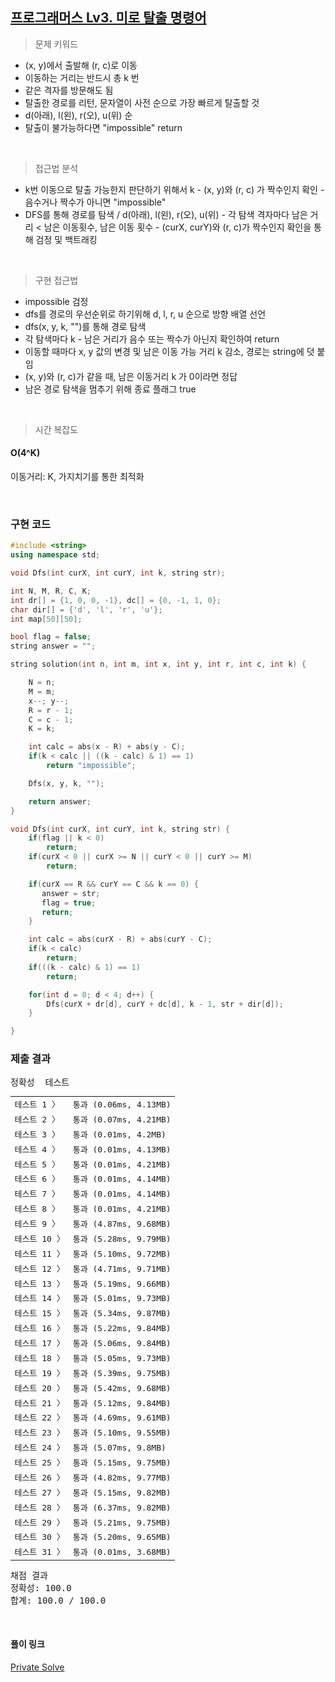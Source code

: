 ## [프로그래머스 Lv3. 미로 탈출 명령어](https://school.programmers.co.kr/learn/courses/30/lessons/150365)

> 문제 키워드

-   (x, y)에서 출발해 (r, c)로 이동
-   이동하는 거리는 반드시 총 k 번
-   같은 격자를 방문해도 됨
-   탈출한 경로를 리턴, 문자열이 사전 순으로 가장 빠르게 탈출할 것
-   d(아래), l(왼), r(오), u(위) 순
-   탈출이 불가능하다면 "impossible" return

<br/>

> 접근법 분석

-   k번 이동으로 탈출 가능한지 판단하기 위해서 k - (x, y)와 (r, c) 가 짝수인지 확인 - 음수거나 짝수가 아니면 "impossible"
-   DFS를 통해 경로를 탐색 / d(아래), l(왼), r(오), u(위) - 각 탐색 격자마다 남은 거리 < 남은 이동횟수, 남은 이동 횟수 - (curX, curY)와 (r, c)가 짝수인지 확인을 통해 검정 및 백트래킹

<br/>

> 구현 접근법

-   impossible 검정
-   dfs를 경로의 우선순위로 하기위해 d, l, r, u 순으로 방향 배열 선언
-   dfs(x, y, k, "")를 통해 경로 탐색
-   각 탐색마다 k - 남은 거리가 음수 또는 짝수가 아닌지 확인하여 return
-   이동할 때마다 x, y 값의 변경 및 남은 이동 가능 거리 k 감소, 경로는 string에 덧 붙임
-   (x, y)와 (r, c)가 같을 때, 남은 이동거리 k 가 0이라면 정답
-   남은 경로 탐색을 멈추기 위해 종료 플래그 true

<br/>

> 시간 복잡도

#### O(4^K)

이동거리: K, 가지치기를 통한 최적화

<br/>

### 구현 코드

```cpp
#include <string>
using namespace std;

void Dfs(int curX, int curY, int k, string str);

int N, M, R, C, K;
int dr[] = {1, 0, 0, -1}, dc[] = {0, -1, 1, 0};
char dir[] = {'d', 'l', 'r', 'u'};
int map[50][50];

bool flag = false;
string answer = "";

string solution(int n, int m, int x, int y, int r, int c, int k) {

    N = n;
    M = m;
    x--; y--;
    R = r - 1;
    C = c - 1;
    K = k;

    int calc = abs(x - R) + abs(y - C);
    if(k < calc || ((k - calc) & 1) == 1)
        return "impossible";

    Dfs(x, y, k, "");

    return answer;
}

void Dfs(int curX, int curY, int k, string str) {
    if(flag || k < 0)
        return;
    if(curX < 0 || curX >= N || curY < 0 || curY >= M)
        return;

    if(curX == R && curY == C && k == 0) {
       answer = str;
       flag = true;
       return;
    }

    int calc = abs(curX - R) + abs(curY - C);
    if(k < calc)
        return;
    if(((k - calc) & 1) == 1)
        return;

    for(int d = 0; d < 4; d++) {
        Dfs(curX + dr[d], curY + dc[d], k - 1, str + dir[d]);
    }

}

```

### 제출 결과

<pre class="console-content"><div class="console-message">정확성  테스트</div><table class="console-test-group" data-category="correctness"><tbody><tr data-testcase-id="150047"><td valign="top" class="td-label">테스트 1 <span>〉</span></td><td class="result passed">통과 (0.06ms, 4.13MB)</td></tr><tr data-testcase-id="150048"><td valign="top" class="td-label">테스트 2 <span>〉</span></td><td class="result passed">통과 (0.07ms, 4.21MB)</td></tr><tr data-testcase-id="150049"><td valign="top" class="td-label">테스트 3 <span>〉</span></td><td class="result passed">통과 (0.01ms, 4.2MB)</td></tr><tr data-testcase-id="150050"><td valign="top" class="td-label">테스트 4 <span>〉</span></td><td class="result passed">통과 (0.01ms, 4.13MB)</td></tr><tr data-testcase-id="150051"><td valign="top" class="td-label">테스트 5 <span>〉</span></td><td class="result passed">통과 (0.01ms, 4.21MB)</td></tr><tr data-testcase-id="150052"><td valign="top" class="td-label">테스트 6 <span>〉</span></td><td class="result passed">통과 (0.01ms, 4.14MB)</td></tr><tr data-testcase-id="150053"><td valign="top" class="td-label">테스트 7 <span>〉</span></td><td class="result passed">통과 (0.01ms, 4.14MB)</td></tr><tr data-testcase-id="150054"><td valign="top" class="td-label">테스트 8 <span>〉</span></td><td class="result passed">통과 (0.01ms, 4.21MB)</td></tr><tr data-testcase-id="150055"><td valign="top" class="td-label">테스트 9 <span>〉</span></td><td class="result passed">통과 (4.87ms, 9.68MB)</td></tr><tr data-testcase-id="150056"><td valign="top" class="td-label">테스트 10 <span>〉</span></td><td class="result passed">통과 (5.28ms, 9.79MB)</td></tr><tr data-testcase-id="150057"><td valign="top" class="td-label">테스트 11 <span>〉</span></td><td class="result passed">통과 (5.10ms, 9.72MB)</td></tr><tr data-testcase-id="150058"><td valign="top" class="td-label">테스트 12 <span>〉</span></td><td class="result passed">통과 (4.71ms, 9.71MB)</td></tr><tr data-testcase-id="150059"><td valign="top" class="td-label">테스트 13 <span>〉</span></td><td class="result passed">통과 (5.19ms, 9.66MB)</td></tr><tr data-testcase-id="150060"><td valign="top" class="td-label">테스트 14 <span>〉</span></td><td class="result passed">통과 (5.01ms, 9.73MB)</td></tr><tr data-testcase-id="150061"><td valign="top" class="td-label">테스트 15 <span>〉</span></td><td class="result passed">통과 (5.34ms, 9.87MB)</td></tr><tr data-testcase-id="150062"><td valign="top" class="td-label">테스트 16 <span>〉</span></td><td class="result passed">통과 (5.22ms, 9.84MB)</td></tr><tr data-testcase-id="150063"><td valign="top" class="td-label">테스트 17 <span>〉</span></td><td class="result passed">통과 (5.06ms, 9.84MB)</td></tr><tr data-testcase-id="150064"><td valign="top" class="td-label">테스트 18 <span>〉</span></td><td class="result passed">통과 (5.05ms, 9.73MB)</td></tr><tr data-testcase-id="150065"><td valign="top" class="td-label">테스트 19 <span>〉</span></td><td class="result passed">통과 (5.39ms, 9.75MB)</td></tr><tr data-testcase-id="150066"><td valign="top" class="td-label">테스트 20 <span>〉</span></td><td class="result passed">통과 (5.42ms, 9.68MB)</td></tr><tr data-testcase-id="150067"><td valign="top" class="td-label">테스트 21 <span>〉</span></td><td class="result passed">통과 (5.12ms, 9.84MB)</td></tr><tr data-testcase-id="150068"><td valign="top" class="td-label">테스트 22 <span>〉</span></td><td class="result passed">통과 (4.69ms, 9.61MB)</td></tr><tr data-testcase-id="150069"><td valign="top" class="td-label">테스트 23 <span>〉</span></td><td class="result passed">통과 (5.10ms, 9.55MB)</td></tr><tr data-testcase-id="150070"><td valign="top" class="td-label">테스트 24 <span>〉</span></td><td class="result passed">통과 (5.07ms, 9.8MB)</td></tr><tr data-testcase-id="150071"><td valign="top" class="td-label">테스트 25 <span>〉</span></td><td class="result passed">통과 (5.15ms, 9.75MB)</td></tr><tr data-testcase-id="150072"><td valign="top" class="td-label">테스트 26 <span>〉</span></td><td class="result passed">통과 (4.82ms, 9.77MB)</td></tr><tr data-testcase-id="150073"><td valign="top" class="td-label">테스트 27 <span>〉</span></td><td class="result passed">통과 (5.15ms, 9.82MB)</td></tr><tr data-testcase-id="150074"><td valign="top" class="td-label">테스트 28 <span>〉</span></td><td class="result passed">통과 (6.37ms, 9.82MB)</td></tr><tr data-testcase-id="150075"><td valign="top" class="td-label">테스트 29 <span>〉</span></td><td class="result passed">통과 (5.21ms, 9.75MB)</td></tr><tr data-testcase-id="150076"><td valign="top" class="td-label">테스트 30 <span>〉</span></td><td class="result passed">통과 (5.20ms, 9.65MB)</td></tr><tr data-testcase-id="150077"><td valign="top" class="td-label">테스트 31 <span>〉</span></td><td class="result passed">통과 (0.01ms, 3.68MB)</td></tr></tbody></table><div class="console-heading">채점 결과</div><div class="console-message">정확성: 100.0</div><div class="console-message">합계: 100.0 / 100.0</div></pre>

<br>

#### 풀이 링크

[Private Solve](https://github.com/The-Four-Error-Pickers/Algorithm-Study/tree/main/Private%20Solve/150365.%20%EB%AF%B8%EB%A1%9C%20%ED%83%88%EC%B6%9C%20%EB%AA%85%EB%A0%B9%EC%96%B4/ChaNyeok1225)
